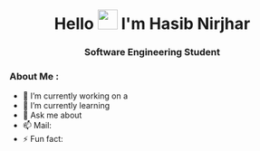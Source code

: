 <div id="header" align="center">

  <h1>Hello <img src="https://raw.githubusercontent.com/MartinHeinz/MartinHeinz/master/wave.gif" height="35"> I'm Hasib Nirjhar</h1>
  <h3>Software Engineering Student</h3>
  
</div>


###  About Me :

- 🔭 I’m currently working on a 
- 🌱 I’m currently learning 
- 💬 Ask me about 
- 📫 Mail: 
- ⚡ Fun fact:



